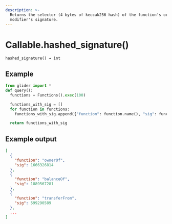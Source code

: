 ```yaml
---
description: >-
  Returns the selector (4 bytes of keccak256 hash) of the function's or
  modifier's signature.
---
```


# Callable.hashed\_signature()

`hashed_signature() → int`

## Example

```python
from glider import *
def query():
  functions = Functions().exec(100)

  functions_with_sig = []
  for function in functions:
    functions_with_sig.append({"function": function.name(), "sig": function.hashed_signature()})

  return functions_with_sig
```

## Example output

```json
[
  {
    "function": "ownerOf",
    "sig": 1666326814
  },
  {
    "function": "balanceOf",
    "sig": 1889567281
  },
  {
    "function": "transferFrom",
    "sig": 599290589
  },
  ...
]
```
